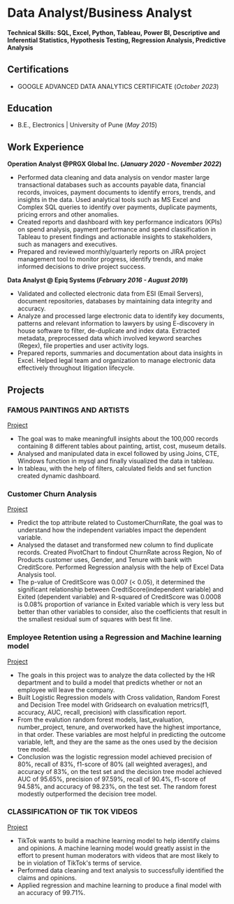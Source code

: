 # Data Analyst/Business Analyst

#### Technical Skills: SQL, Excel, Python, Tableau, Power BI, Descriptive and Inferential Statistics, Hypothesis Testing, Regression Analysis, Predictive Analysis

## Certifications
- GOOGLE ADVANCED DATA ANALYTICS CERTIFICATE	(_October 2023_)

## Education
- B.E., Electronics | University of Pune (_May 2015_)

## Work Experience
**Operation Analyst @PRGX Global Inc. (_January 2020 - November 2022_)**
- Performed data cleaning and data analysis on vendor master large transactional databases such as accounts payable data, financial records,
invoices, payment documents to identify errors, trends, and insights in the data. Used analytical tools such as MS Excel and Complex SQL queries
to identify over payments, duplicate payments, pricing errors and other anomalies.
- Created reports and dashboard with key performance indicators (KPIs) on spend analysis, payment performance and spend classification in
Tableau to present findings and actionable insights to stakeholders, such as managers and executives.
- Prepared and reviewed monthly/quarterly reports on JIRA project management tool to monitor progress, identify trends, and make informed
decisions to drive project success.

**Data Analyst @ Epiq Systems (_February 2016 - August 2019_)**
- Validated and collected electronic data from ESI (Email Servers), document repositories, databases by maintaining data integrity and accuracy.
- Analyze and processed large electronic data to identify key documents, patterns and relevant information to lawyers by using E-discovery in house
software to filter, de-duplicate and index data. Extracted metadata, preprocessed data which involved keyword searches (Regex), file properties
and user activity logs.
- Prepared reports, summaries and documentation about data insights in Excel. Helped legal team and organization to manage electronic data
effectively throughout litigation lifecycle.

## Projects
### FAMOUS PAINTINGS AND ARTISTS
[Project](https://github.com/mrunalibharshankar/SQL_Tableau.git)
- The goal was to make meaningfull insights about the 100,000 records containing 8 different tables about painting, artist, cost, museum details.
- Analysed and manipulated data in excel followed by using Joins, CTE, Windows function in mysql and finally visualized the data in tableau.
- In tableau, with the help of filters, calculated fields and set function created dynamic dashboard.

### Customer Churn Analysis
[Project](https://github.com/mrunalibharshankar/RegressionAnalysis.git)
- Predict the top attribute related to CustomerChurnRate, the goal was to understand how the independent variables impact the dependent variable.
- Analysed the dataset and transformed new column to find duplicate records. Created PivotChart to findout ChurnRate across Region, No of Products customer uses, Gender, and Tenure with bank with CreditScore. Performed Regression analysis with the help of Excel Data Analysis tool.
- The p-value of CreditScore was 0.007 (< 0.05), it determined the significant relationship between CredtiScore(independent variable) and Exited (dependent variable) and R-squared of CreditScore was 0.0008 is 0.08% proportion of variance in Exited variable which is very less but better than other variables to consider, also the coefficients that result in the smallest residual sum of squares with best fit line.

### Employee Retention using a Regression and Machine learning model
[Project](https://github.com/mrunalibharshankar/Python.git)
- The goals in this project was to analyze the data collected by the HR department and to build a model that predicts whether or not an employee will leave the company.
- Built Logistic Regression models with Cross validation, Random Forest and Decision Tree model with Gridsearch on evaluation metrics(f1, accuracy, AUC, recall, precision) with classification report.
- From the evalution random forest models, last_evaluation, number_project, tenure, and overworked have the highest importance, in that order. These variables are most helpful in predicting the outcome variable, left, and they are the same as the ones used by the decision tree model.
- Conclusion was the logistic regression model achieved precision of 80%, recall of 83%, f1-score of 80% (all weighted averages), and accuracy of 83%, on the test set and the decision tree model achieved AUC of 95.65%, precision of 97.59%, recall of 90.4%, f1-score of 94.58%, and accuracy of 98.23%, on the test set. The random forest modestly outperformed the decision tree model.

### CLASSIFICATION OF TIK TOK VIDEOS	
[Project](https://github.com/mrunalibharshankar/Classification-using-ML.git)

- TikTok wants to build a machine learning model to help identify claims and opinions. A machine learning model would greatly assist in the effort to present human moderators with videos that are most likely to be in violation of TikTok's terms of service.
- Performed data cleaning and text analysis to successfully identified the claims and opinions.
- Applied regression and machine learning to produce a final model with an accuracy of 99.71%.




